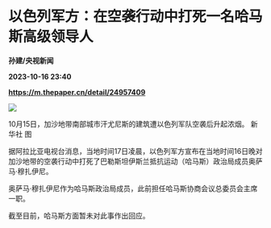 # 以色列军方：在空袭行动中打死一名哈马斯高级领导人
**孙建/央视新闻**

**2023-10-16 23:40**

**https://m.thepaper.cn/detail/24957409**

![](https://imagecloud.thepaper.cn/thepaper/image/274/419/307.JPG)

10月15日，加沙地带南部城市汗尤尼斯的建筑遭以色列军队空袭后升起浓烟。 新华社 图

据阿拉比亚电视台消息，当地时间17日凌晨，以色列军方宣布在当地时间16日晚对加沙地带的空袭行动中打死了巴勒斯坦伊斯兰抵抗运动（哈马斯）政治局成员奥萨马·穆扎伊尼。

奥萨马·穆扎伊尼作为哈马斯政治局成员，此前担任哈马斯协商会议总委员会主席一职。

截至目前，哈马斯方面暂未对此事作出回应。